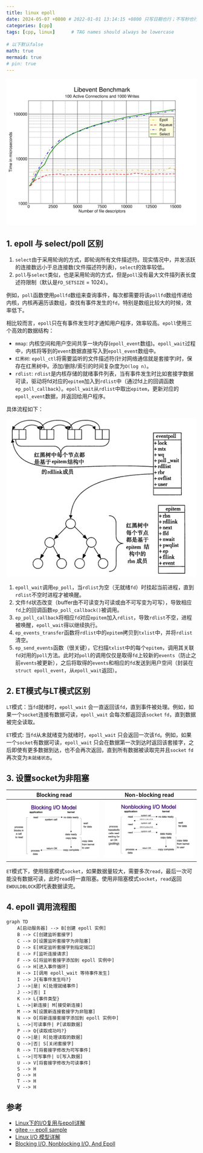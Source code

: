 ```yaml
---
title: linux epoll
date: 2024-05-07 +0800 # 2022-01-01 13:14:15 +0800 只写日期也行；不写秒也行；这样也行 2022-03-09T00:55:42+08:00
categories: [cpp]
tags: [cpp, linux]      # TAG names should always be lowercase

# 以下默认false
math: true
mermaid: true
# pin: true
---
```


![libevent_benchmark](/assets/images/cpp/20250207/libevent_benchmark.jpg)

## 1. epoll 与 select/poll 区别 ##

1. `select`由于采用轮询的方式，即轮询所有文件描述符。现实情况中，并发活跃的连接数远小于总连接数(文件描述符列表)，`select`的效率较低。
2. `poll`与`select`类似，也是采用轮询的方式，但是`poll`没有最大文件描列表长度述符限制（默认是`FD_SETSIZE` = 1024）。

例如，`poll`函数使用`pollfd`数组来查询事件，每次都需要将该`pollfd`数组传递给内核，内核再遍历该数组，查找有事件发生的`fd`，特别是数组比较大的时候，效率低下。

相比较而言，`epoll`只在有事件发生时才通知用户程序，效率较高。`epoll`使用三个高效的数据结构：

* `mmap`: 内核空间和用户空间共享一块内存(`epoll_event`数组)。`epoll_wait`过程中，内核将等到的`event`数据直接写入到`epoll_event`数组中。
* `红黑树`: `epoll_ctl`将需要监听的文件描述符(针对网络通信就是套接字)时，保存在红黑树中。添加/删除/索引的时间复杂度为`O(log n)`。
* `rdlist`: `rdlist`是内核存储的就绪事件列表，当有事件发生时比如套接字数据可读，驱动将fd对应的`epitem`加入到`rdlist`中（通过fd上的回调函数`ep_poll_callback`）。`epoll_wait`从`rdlist`中取出`epitem`，更新对应的`epoll_event`数据，并返回给用户程序。

具体流程如下：

![eventpoll_epitem](/assets/images/cpp/20250207/eventpoll_epitem2.jpg)

1. `epoll_wait`调用`ep_poll`，当`rdlist`为空（无就绪`fd`）时挂起当前进程，直到`rdlist`不空时进程才被唤醒。
2. 文件`fd`状态改变（buffer由不可读变为可读或由不可写变为可写），导致相应`fd`上的回调函数`ep_poll_callback()`被调用。
3. `ep_poll_callback`将相应`fd`对应`epitem`加入`rdlist`，导致`rdlist`不空，进程被唤醒，`epoll_wait`得以继续执行。
4. `ep_events_transfer`函数将`rdlist`中的`epitem`拷贝到`txlist`中，并将`rdlist`清空。
5. `ep_send_events`函数（很关键），它扫描`txlist`中的每个`epitem`，调用其关联`fd`对用的`poll`方法。此时对`poll`的调用仅仅是取得`fd`上较新的`events`（防止之前`events`被更新），之后将取得的`events`和相应的`fd`发送到用户空间（封装在`struct epoll_event`，从`epoll_wait`返回）。

## 2. ET模式与LT模式区别 ##

`LT`模式：当`fd`就绪时，`epoll_wait` 会一直返回该`fd`，直到事件被处理。例如，如果一个`socket`连接有数据可读，`epoll_wait` 会每次都返回该`socket` `fd`，直到数据被完全读取。

`ET`模式: 当`fd`从未就绪变为就绪时，`epoll_wait` 只会返回一次该`fd`。例如，如果一个`socket`有数据可读，`epoll_wait` 只会在数据第一次到达时返回该套接字，之后即使有更多数据到达，也不会再次返回，直到所有数据被读取完并且`socket` `fd`再次变为`未就绪状态`。

## 3. 设置socket为非阻塞 ##

Blocking read                                                  |  Non-blocking read
:------------------------------------------------------------: | :------------------------------------------------------------------:
![blocking_read](/assets/images/cpp/20250207/blocking_io.jpg)  |  ![nonblocking_read](/assets/images/cpp/20250207/non-blocking_io.jpg)

`ET`模式下，使用阻塞模式`socket`，如果数据量较大，需要多次`read`，最后一次可能没有数据可读，此时`read`将一直阻塞。使用非阻塞模式`socket`，`read`返回`EWOULDBLOCK`即代表数据读完。

## 4. epoll 调用流程图 ##

```mermaid
graph TD
    A[启动服务器] --> B[创建 epoll 实例]
    B --> C[创建监听套接字]
    C --> D[设置监听套接字为非阻塞]
    D --> E[绑定监听套接字到指定端口]
    E --> F[监听连接请求]
    F --> G[将监听套接字添加到 epoll 实例中]
    G --> H[进入事件循环]
    H --> I[调用 epoll_wait 等待事件发生]
    I --> J{有事件发生吗?}
    J -->|是| K[处理就绪事件]
    J -->|否| I
    K --> L{事件类型}
    L -->|新连接| M[接受新连接]
    M --> N[设置新连接套接字为非阻塞]
    N --> O[将新连接套接字添加到 epoll 实例中]
    L -->|可读事件| P[读取数据]
    P --> Q{读取成功吗?}
    Q -->|是| R[处理读取的数据]
    Q -->|否| S[关闭套接字]
    R --> T[将套接字修改为可写事件]
    L -->|可写事件| U[写入数据]
    U --> V[将套接字修改为可读事件]
    S --> H
    O --> H
    T --> H
    V --> H
```

## 参考 ##

* [Linux下的I/O复用与epoll详解](https://www.cnblogs.com/lojunren/p/3856290.html)
* [gitee -- epoll sample](https://gitee.com/hpc_5/epoll_test)
* [Linux I/O 模型详解](https://flyflypeng.tech/linux/2017/07/11/Linux-IO%E6%A8%A1%E5%9E%8B.html)
* [Blocking I/O, Nonblocking I/O, And Epoll](https://eklitzke.org/blocking-io-nonblocking-io-and-epoll)
